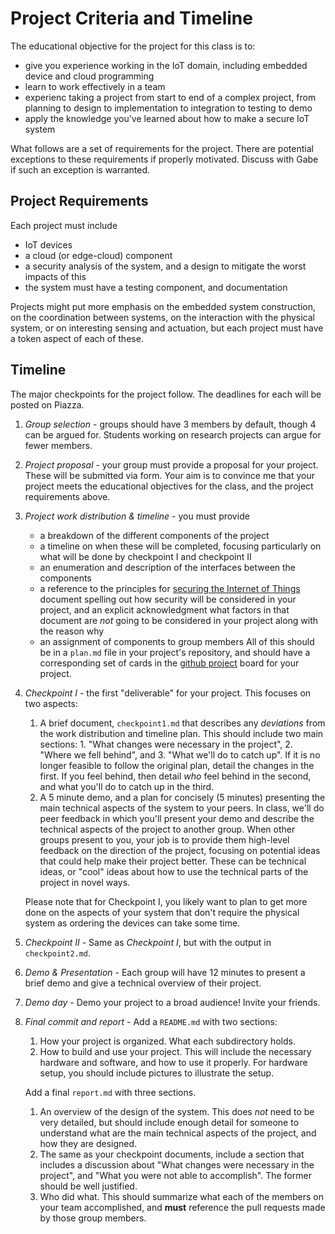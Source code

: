 # Project Criteria and Timeline

The educational objective for the project for this class is to:

- give you experience working in the IoT domain, including embedded device and cloud programming
- learn to work effectively in a team
- experienc taking a project from start to end of a complex project, from planning to design to implementation to integration to testing to demo
- apply the knowledge you've learned about how to make a secure IoT system

What follows are a set of requirements for the project.
There are potential exceptions to these requirements if properly motivated.
Discuss with Gabe if such an exception is warranted.

## Project Requirements

Each project must include

- IoT devices
- a cloud (or edge-cloud) component
- a security analysis of the system, and a design to mitigate the worst impacts of this
- the system must have a testing component, and documentation

Projects might put more emphasis on the embedded system construction, on the coordination between systems, on the interaction with the physical system, or on interesting sensing and actuation, but each project must have a token aspect of each of these.

## Timeline

The major checkpoints for the project follow.
The deadlines for each will be posted on Piazza.

1. *Group selection* - groups should have 3 members by default, though 4 can be argued for.
    Students working on research projects can argue for fewer members.
1. *Project proposal* - your group must provide a proposal for your project.
    These will be submitted via form.
    Your aim is to convince me that your project meets the educational objectives for the class, and the project requirements above.
1. *Project work distribution & timeline* - you must provide
    - a breakdown of the different components of the project
    - a timeline on when these will be completed, focusing particularly on what will be done by checkpoint I and checkpoint II
    - an enumeration and description of the interfaces between the components
	- a reference to the principles for [securing the Internet of Things](https://github.com/gwu-iot/collaboration/blob/master/papers/dhs16guidelines.pdf) document spelling out how security will be considered in your project, and an explicit acknowledgment what factors in that document are *not* going to be considered in your project along with the reason why
    - an assignment of components to group members
    All of this should be in a `plan.md` file in your project's repository, and should have a corresponding set of cards in the [github project](https://github.com/features/project-management/) board for your project.

1. *Checkpoint I* - the first "deliverable" for your project.
    This focuses on two aspects:

    1. A brief document, `checkpoint1.md` that describes any *deviations* from the work distribution and timeline plan.
        This should include two main sections: 1. "What changes were necessary in the project", 2. "Where we fell behind", and 3. "What we'll do to catch up".
        If it is no longer feasible to follow the original plan, detail the changes in the first.
        If you feel behind, then detail *who* feel behind in the second, and what you'll do to catch up in the third.
    1. A 5 minute demo, and a plan for concisely (5 minutes) presenting the main technical aspects of the system to your peers.
        In class, we'll do peer feedback in which you'll present your demo and describe the technical aspects of the project to another group.
        When other groups present to you, your job is to provide them high-level feedback on the direction of the project, focusing on potential ideas that could help make their project better.
        These can be technical ideas, or "cool" ideas about how to use the technical parts of the project in novel ways.
    
    Please note that for Checkpoint I, you likely want to plan to get more done on the aspects of your system that don't require the physical system as ordering the devices can take some time.
1. *Checkpoint II* - Same as *Checkpoint I*, but with the output in `checkpoint2.md`.
1. *Demo & Presentation* - Each group will have 12 minutes to present a brief demo and give a technical overview of their project.
1. *Demo day* - Demo your project to a broad audience!
    Invite your friends.
1. *Final commit and report* - Add a `README.md` with two sections:
    1. How your project is organized.
        What each subdirectory holds.
    1. How to build and use your project.
        This will include the necessary hardware and software, and how to use it properly.
        For hardware setup, you should include pictures to illustrate the setup.

    Add a final `report.md` with three sections.
    1. An overview of the design of the system.
        This does *not* need to be very detailed, but should include enough detail for someone to understand what are the main technical aspects of the project, and how they are designed.
    1. The same as your checkpoint documents, include a section that includes a discussion about "What changes were necessary in the project", and "What you were not able to accomplish".
        The former should be well justified.
    1. Who did what.
        This should summarize what each of the members on your team accomplished, and **must** reference the pull requests made by those group members.
